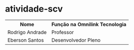 # atividade-scv

<table>
  <tr>
     <th>Nome</th>
    <th>Fun&ccedil;&atilde;o na Omnilink Tecnologia</th>
  </tr>
  <tr>
    <td>Rodrigo Andrade</td>
    <td>Professor</td>
  </tr>
  <tr>
    <td>Eberson Santos</td>
    <td>Desenvolvedor Pleno</td>
  </tr>
</table>
